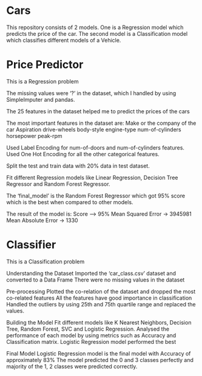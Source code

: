# Cars
This repository consists of 2 models. One is a Regression model which predicts the price of the car. The second model is a Classification model which classifies different models of a Vehicle.

# Price Predictor

This is a Regression problem 

The missing values were ‘?’ in the dataset, which I handled by using SimpleImputer and pandas. 

The 25 features in the dataset helped me to predict the prices of the cars 

The most important features in the dataset are: 
  Make or the company of the car
  Aspiration
  drive-wheels
  body-style
  engine-type
  num-of-cylinders
  horsepower
  peak-rpm 

Used Label Encoding for num-of-doors and num-of-cylinders features. 
Used One Hot Encoding for all the other categorical features. 

Split the test and train data with 20% data in test dataset. 

Fit different Regression models like Linear Regression, Decision Tree Regressor and Random Forest Regressor. 

The ‘final_model’ is the Random Forest Regressor which got 95% score which is the best when compared to other models. 

The result of the model is: 
Score  –>  95% 
Mean Squared Error -> 3945981 
Mean Absolute Error -> 1330

# Classifier
This is a Classification problem

Understanding the Dataset
  Imported the ‘car_class.csv’ dataset and converted to a Data Frame
	There were no missing values in the dataset

Pre-processing
	Plotted the co-relation of the dataset and dropped the most co-related features
	All the features have good importance in classification
	Handled the outliers by using 25th and 75th quartile range and replaced the values.

Building the Model
  Fit different models like K Nearest Neighbors, Decision Tree, Random Forest, SVC and Logistic Regression.
  Analysed the performance of each model by using metrics such as Accuracy and Classification matrix.
  Logistic Regression model performed the best

Final Model
Logistic Regression model is the final model with Accuracy of approximately 83%
The model predicted the 0 and 3 classes perfectly and majority of the 1, 2 classes were predicted correctly.
